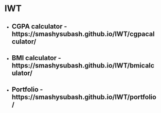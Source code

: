 # IWT
<ul>
  <li><h2>CGPA calculator - https://smashysubash.github.io/IWT/cgpacalculator/ </h2></li>
  <li><h2>BMI calculator - https://smashysubash.github.io/IWT/bmicalculator/ </h2></li>
  <li><h2>Portfolio -
   https://smashysubash.github.io/IWT/portfolio/ </h2></li>
 </ul>
